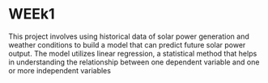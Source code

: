 # WEEk1
This project  involves using historical data of solar power generation and weather conditions to build a model that can predict future solar power output. The model utilizes linear regression, a statistical method that helps in understanding the relationship between one dependent variable  and one or more independent variables 

